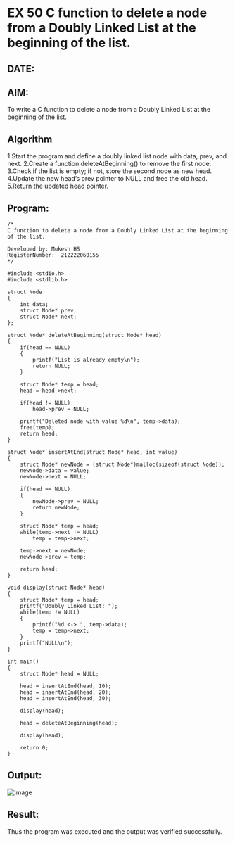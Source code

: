 # EX 50 C function to delete a node from a Doubly Linked List at the beginning of the list.
## DATE:
## AIM:
To write a C function to delete a node from a Doubly Linked List at the beginning of the list.

## Algorithm
1.Start the program and define a doubly linked list node with data, prev, and next.
2.Create a function deleteAtBeginning() to remove the first node.
3.Check if the list is empty; if not, store the second node as new head.
4.Update the new head’s prev pointer to NULL and free the old head.
5.Return the updated head pointer.

## Program:
```
/*
C function to delete a node from a Doubly Linked List at the beginning of the list.

Developed by: Mukesh HS
RegisterNumber:  212222060155
*/

#include <stdio.h>
#include <stdlib.h>

struct Node
{
    int data;
    struct Node* prev;
    struct Node* next;
};

struct Node* deleteAtBeginning(struct Node* head)
{
    if(head == NULL)
    {
        printf("List is already empty\n");
        return NULL;
    }

    struct Node* temp = head;
    head = head->next;

    if(head != NULL)
        head->prev = NULL;

    printf("Deleted node with value %d\n", temp->data);
    free(temp);
    return head;
}

struct Node* insertAtEnd(struct Node* head, int value)
{
    struct Node* newNode = (struct Node*)malloc(sizeof(struct Node));
    newNode->data = value;
    newNode->next = NULL;

    if(head == NULL)
    {
        newNode->prev = NULL;
        return newNode;
    }

    struct Node* temp = head;
    while(temp->next != NULL)
        temp = temp->next;

    temp->next = newNode;
    newNode->prev = temp;

    return head;
}

void display(struct Node* head)
{
    struct Node* temp = head;
    printf("Doubly Linked List: ");
    while(temp != NULL)
    {
        printf("%d <-> ", temp->data);
        temp = temp->next;
    }
    printf("NULL\n");
}

int main()
{
    struct Node* head = NULL;

    head = insertAtEnd(head, 10);
    head = insertAtEnd(head, 20);
    head = insertAtEnd(head, 30);

    display(head);

    head = deleteAtBeginning(head);

    display(head);

    return 0;
}
```

## Output:
![image](https://github.com/user-attachments/assets/0b19d979-10d4-468d-ab70-05dc55cc5595)

## Result:
Thus the program was executed and the output was verified successfully.
